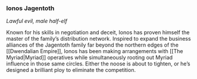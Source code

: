 ### Ionos Jagentoth

_Lawful evil, male half-elf_

Known for his skills in negotiation and deceit, Ionos has proven himself the master of the family’s distribution network. Inspired to expand the business alliances of the Jagentoth family far beyond the northern edges of the [[Dwendalian Empire]], Ionos has been making arrangements with [[The Myriad|Myriad]] operatives while simultaneously rooting out Myriad influence in those same circles. Either the noose is about to tighten, or he’s designed a brilliant ploy to eliminate the competition.